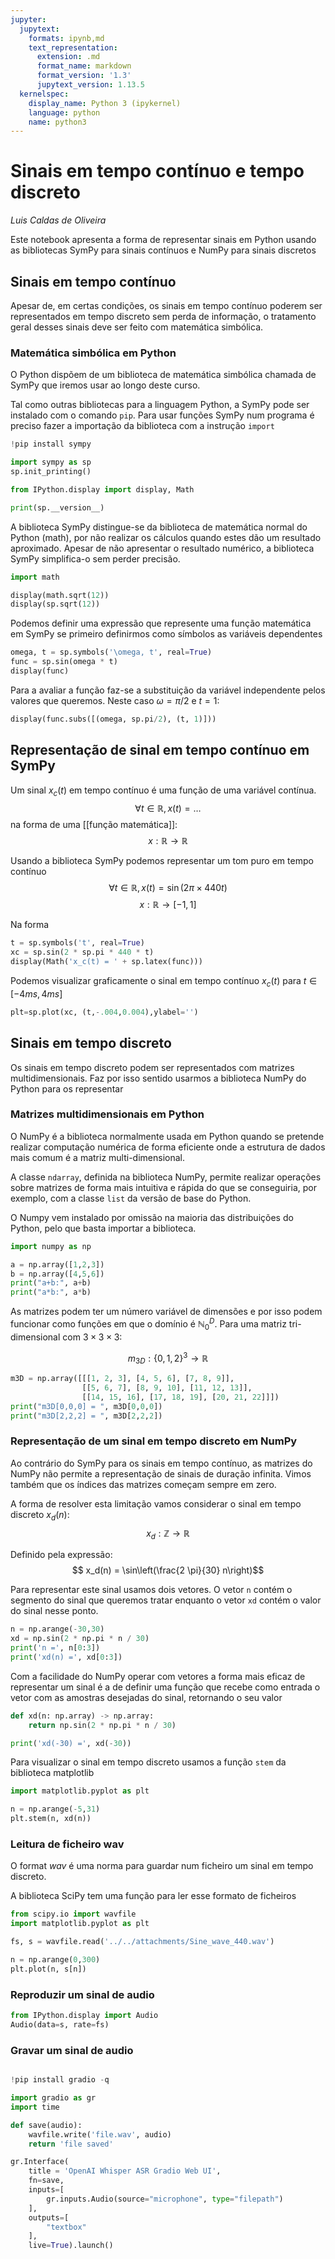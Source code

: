 ```yaml
---
jupyter:
  jupytext:
    formats: ipynb,md
    text_representation:
      extension: .md
      format_name: markdown
      format_version: '1.3'
      jupytext_version: 1.13.5
  kernelspec:
    display_name: Python 3 (ipykernel)
    language: python
    name: python3
---
```


# Sinais em tempo contínuo e tempo discreto

_Luis Caldas de Oliveira_

Este notebook apresenta a forma de representar sinais em Python usando as bibliotecas SymPy para sinais contínuos e NumPy para sinais discretos


## Sinais em tempo contínuo

Apesar de, em certas condições, os sinais em tempo contínuo poderem ser representados em tempo discreto sem perda de informação, o tratamento geral desses sinais deve ser feito com matemática simbólica.

### Matemática simbólica em Python

O Python dispõem de um biblioteca de matemática simbólica chamada de SymPy que iremos usar ao longo deste curso. 

Tal como outras bibliotecas para a linguagem Python, a SymPy pode ser instalado com o comando `pip`.
Para usar funções SymPy num programa é preciso fazer a importação da biblioteca com a instrução `import`

```python
!pip install sympy

import sympy as sp
sp.init_printing()

from IPython.display import display, Math

print(sp.__version__)
```

A biblioteca SymPy distingue-se da biblioteca de matemática normal do Python (math), por não realizar os cálculos quando estes dão um resultado aproximado. Apesar de não apresentar o resultado numérico, a biblioteca SymPy simplifica-o sem perder precisão.

```python
import math 

display(math.sqrt(12))
display(sp.sqrt(12))
```

Podemos definir uma expressão que represente uma função matemática em SymPy se primeiro definirmos como símbolos as variáveis dependentes

```python
omega, t = sp.symbols('\omega, t', real=True)
func = sp.sin(omega * t)
display(func)
```

Para a avaliar a função faz-se a substituição da variável independente pelos valores que queremos. Neste caso $\omega = \pi / 2$ e $t=1$:

```python
display(func.subs([(omega, sp.pi/2), (t, 1)]))
```

## Representação de sinal em tempo contínuo em SymPy

Um sinal $x_c(t)$ em tempo contínuo é uma função de uma variável contínua.
$$
\forall t \in \mathbb{R}, x(t) = \ldots
$$
na forma de uma [[função matemática]]:
$$
 x: \mathbb{R} \rightarrow \mathbb{R}
$$

Usando a biblioteca SymPy podemos representar um tom puro em tempo contínuo
$$\forall t \in \mathbb{R}, x(t) = \sin(2 \pi \times 440 t)$$
$$x: \mathbb{R} \rightarrow [-1,1] $$

Na forma

```python
t = sp.symbols('t', real=True)
xc = sp.sin(2 * sp.pi * 440 * t)
display(Math('x_c(t) = ' + sp.latex(func)))
```

Podemos visualizar graficamente o sinal em tempo contínuo $x_c(t)$ para $t \in [-4 ms, 4 ms]$ 


```python
plt=sp.plot(xc, (t,-.004,0.004),ylabel='')
```

## Sinais em tempo discreto

Os sinais em tempo discreto podem ser representados com matrizes multidimensionais. Faz por isso sentido usarmos a biblioteca NumPy do Python para os representar


### Matrizes multidimensionais em Python

O NumPy é a biblioteca normalmente usada em Python quando se pretende realizar computação numérica de forma eficiente onde a estrutura de dados mais comum é a matriz multi-dimensional.

A classe `ndarray`, definida na biblioteca NumPy, permite realizar operações sobre matrizes de forma mais intuitiva e rápida do que se conseguiria, por exemplo, com a classe `list` da versão de base do Python.

O Numpy vem instalado por omissão na maioria das distribuições do Python, pelo que basta importar a biblioteca.

```python
import numpy as np

a = np.array([1,2,3])
b = np.array([4,5,6])
print("a+b:", a+b)
print("a*b:", a*b)
```

As matrizes podem ter um número variável de dimensões e por isso podem funcionar como funções em que o domínio é $\mathbb{N}_0^D$. Para uma matriz tri-dimensional com $3 \times 3 \times 3$:

$$ m_{3D}: \{0, 1, 2\}^{3} \rightarrow \mathbb{R} $$

```python
m3D = np.array([[[1, 2, 3], [4, 5, 6], [7, 8, 9]],
                [[5, 6, 7], [8, 9, 10], [11, 12, 13]],
                [[14, 15, 16], [17, 18, 19], [20, 21, 22]]])
print("m3D[0,0,0] = ", m3D[0,0,0])
print("m3D[2,2,2] = ", m3D[2,2,2])
```

### Representação de um sinal em tempo discreto em NumPy

Ao contrário do SymPy para os sinais em tempo contínuo, as matrizes do NumPy não permite a representação de sinais de duração infinita. Vimos também que os índices das matrizes começam sempre em zero.

A forma de resolver esta limitação vamos considerar o sinal em tempo discreto $x_d(n)$:
$$ x_d: \mathbb{Z} \rightarrow \mathbb{R}$$

Definido pela expressão:
$$ x_d(n) = \sin\left(\frac{2 \pi}{30} n\right)$$

Para representar este sinal usamos dois vetores. O vetor `n` contém o segmento do sinal que queremos tratar enquanto o vetor `xd` contém o valor do sinal nesse ponto.


```python
n = np.arange(-30,30)
xd = np.sin(2 * np.pi * n / 30)
print('n =', n[0:3])
print('xd(n) =', xd[0:3])
```

Com a facilidade do NumPy operar com vetores a forma mais eficaz de representar um sinal é a de definir uma função que recebe como entrada o vetor com as amostras desejadas do sinal, retornando o seu valor

```python
def xd(n: np.array) -> np.array:
    return np.sin(2 * np.pi * n / 30)

print('xd(-30) =', xd(-30))
```

Para visualizar o sinal em tempo discreto usamos a função `stem` da biblioteca matplotlib

```python
import matplotlib.pyplot as plt

n = np.arange(-5,31)
plt.stem(n, xd(n))
```

### Leitura de ficheiro wav

O format _wav_ é uma norma para guardar num ficheiro um sinal em tempo discreto.

A biblioteca SciPy tem uma função para ler esse formato de ficheiros

```python
from scipy.io import wavfile
import matplotlib.pyplot as plt

fs, s = wavfile.read('../../attachments/Sine_wave_440.wav')

n = np.arange(0,300)
plt.plot(n, s[n])
```

### Reproduzir um sinal de audio



```python
from IPython.display import Audio
Audio(data=s, rate=fs)


```

### Gravar um sinal de audio



```python

!pip install gradio -q


```

```python
import gradio as gr 
import time
```

```python
def save(audio):
    wavfile.write('file.wav', audio)
    return 'file saved'
```

```python
gr.Interface(
    title = 'OpenAI Whisper ASR Gradio Web UI', 
    fn=save, 
    inputs=[
        gr.inputs.Audio(source="microphone", type="filepath")
    ],
    outputs=[
        "textbox"
    ],
    live=True).launch()
```

```python

```
